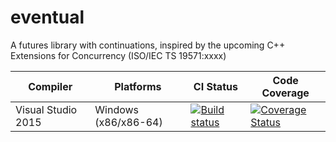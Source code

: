 # eventual
A futures library with continuations, inspired by the upcoming C++ Extensions for Concurrency (ISO/IEC TS 19571:xxxx)

| Compiler | Platforms | CI Status | Code Coverage |
| --- | --- | --- | --- |
| Visual Studio 2015 | Windows (x86/x86-64) | [![Build status](https://ci.appveyor.com/api/projects/status/github/RFerraro/eventual?branch=master&svg=true)](https://ci.appveyor.com/project/RFerraro/eventual/branch/master) | [![Coverage Status](https://coveralls.io/repos/github/RFerraro/eventual/badge.svg?branch=master)](https://coveralls.io/github/RFerraro/eventual?branch=master) |
